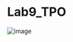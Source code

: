 # Lab9_TPO

![image](https://github.com/Lowfall/Lab9_TPO/assets/123901077/8714f3c5-aff5-4c02-9934-8a650986ebf1)
